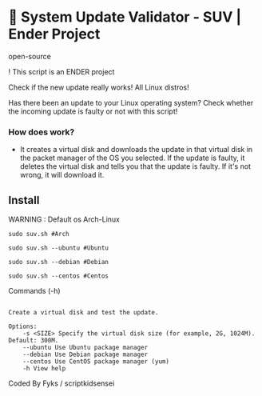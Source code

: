 # :penguin: System Update Validator - SUV | Ender Project

open-source

! This script is an ENDER project 

Check if the new update really works! All Linux distros!

Has there been an update to your Linux operating system? Check whether the incoming update is faulty or not with this script!

### How does work?

- It creates a virtual disk and downloads the update in that virtual disk in the packet manager of the OS you selected. If the update is faulty, it deletes the virtual disk and tells you that the update is faulty. If it's not wrong, it will download it.

## Install

WARNING : Default os Arch-Linux

```shell
sudo suv.sh #Arch
```
```shell
sudo suv.sh --ubuntu #Ubuntu
```
```shell
sudo suv.sh --debian #Debian
```
```shell
sudo suv.sh --centos #Centos
```

Commands (-h)

```shell

Create a virtual disk and test the update.

Options:
    -s <SIZE> Specify the virtual disk size (for example, 2G, 1024M). Default: 300M.
    --ubuntu Use Ubuntu package manager
    --debian Use Debian package manager
    --centos Use CentOS package manager (yum)
    -h View help
```

Coded By Fyks / scriptkidsensei
